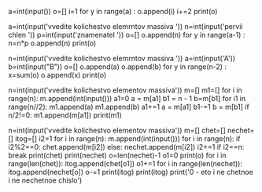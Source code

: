 a=int(input())
o=[]
i=1
for y in range(a) :
    o.append(i)
    i+=2
print(o)








a=int(input('vvedite kolichestvo elemrntov massiva '))
n=int(input('pervii chlen '))
p=int(input('znamenatel '))
o=[]
o.append(n)
for y in range(a-1) :
    n=n*p
    o.append(n)
print(o)








n=int(input('vvedite kolichestvo elemrntov massiva '))
a=int(input('A'))
b=int(input("B"))
o=[]
o.append(a)
o.append(b)
for y in range(n-2) :
    x=sum(o)
    o.append(x)
print(o)






n=int(input('vvedite kolichestvo elementov massiva'))
m=[]
m1=[]
for i in range(n):
    m.append(int(input()))
a1=0
a = m[a1]
b1 = n - 1
b=m[b1]
for i1 in range(n//2):
    m1.append(a)
    m1.append(b)
    a1+=1
    a = m[a1]
    b1-=1
    b = m[b1]
if n/2!=0:
    m1.append(m[a1])
print(m1)







n=int(input('vvedite kolichestvo elementov massiva'))
m=[]
chet=[]
nechet=[]
itog=[]
i2=1
for i in range(n):
    m.append(int(input()))
for i in range(n):
    if i2%2==0:
        chet.append(m[i2])
    else:
        nechet.append(m[i2])
    i2+=1
    if i2==n:
        break
print(chet)
print(nechet)
o=len(nechet)-1
o1=0
print(o)
for i in range(len(chet)):
    itog.append(chet[o1])
    o1+=1
for i in range(len(nechet)):
    itog.append(nechet[o])
    o-=1
    print(itog)
print(itog)
print('0 - eto i ne chetnoe i ne nechetnoe chislo')

